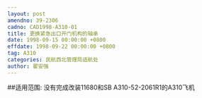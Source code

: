 ```yaml
---
layout: post
amendno: 39-2306
cadno: CAD1998-A310-01
title: 更换紧急出口开门机构的轴承
date: 1998-09-15 00:00:00 +0800
effdate: 1998-09-22 00:00:00 +0800
tag: A310
categories: 民航西北管理局适航处
author: 翟安强
---
```


##适用范围:
没有完成改装11680和SB A310-52-2061R1的A310飞机

